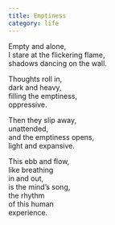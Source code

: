```yaml
---
title: Emptiness
category: life
---
```


  
  
Empty and alone,  
I stare at the flickering flame,  
shadows dancing on the wall.  
  
Thoughts roll in,  
dark and heavy,  
filling the emptiness,  
oppressive.  
  
Then they slip away,  
unattended,  
and the emptiness opens,  
light and expansive.  
  
This ebb and flow,  
like breathing  
in and out,  
is the mind’s song,  
the rhythm  
of this human  
experience.  
